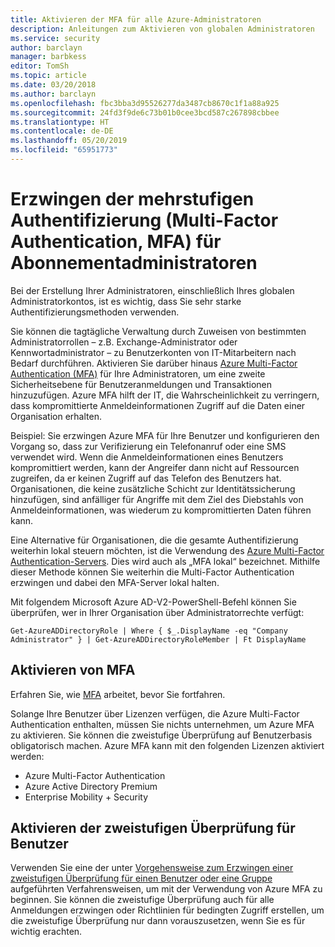 ```yaml
---
title: Aktivieren der MFA für alle Azure-Administratoren
description: Anleitungen zum Aktivieren von globalen Administratoren
ms.service: security
author: barclayn
manager: barbkess
editor: TomSh
ms.topic: article
ms.date: 03/20/2018
ms.author: barclayn
ms.openlocfilehash: fbc3bba3d95526277da3487cb8670c1f1a88a925
ms.sourcegitcommit: 24fd3f9de6c73b01b0cee3bcd587c267898cbbee
ms.translationtype: HT
ms.contentlocale: de-DE
ms.lasthandoff: 05/20/2019
ms.locfileid: "65951773"
---
```

# <a name="enforce-multi-factor-authentication-mfa-for-subscription-administrators"></a>Erzwingen der mehrstufigen Authentifizierung (Multi-Factor Authentication, MFA) für Abonnementadministratoren

Bei der Erstellung Ihrer Administratoren, einschließlich Ihres globalen Administratorkontos, ist es wichtig, dass Sie sehr starke Authentifizierungsmethoden verwenden.

Sie können die tagtägliche Verwaltung durch Zuweisen von bestimmten Administratorrollen – z.B. Exchange-Administrator oder Kennwortadministrator – zu Benutzerkonten von IT-Mitarbeitern nach Bedarf durchführen.
Aktivieren Sie darüber hinaus [Azure Multi-Factor Authentication (MFA)](https://docs.microsoft.com/azure/multi-factor-authentication/multi-factor-authentication) für Ihre Administratoren, um eine zweite Sicherheitsebene für Benutzeranmeldungen und Transaktionen hinzuzufügen. Azure MFA hilft der IT, die Wahrscheinlichkeit zu verringern, dass kompromittierte Anmeldeinformationen Zugriff auf die Daten einer Organisation erhalten.

Beispiel:  Sie erzwingen Azure MFA für Ihre Benutzer und konfigurieren den Vorgang so, dass zur Verifizierung ein Telefonanruf oder eine SMS verwendet wird. Wenn die Anmeldeinformationen eines Benutzers kompromittiert werden, kann der Angreifer dann nicht auf Ressourcen zugreifen, da er keinen Zugriff auf das Telefon des Benutzers hat. Organisationen, die keine zusätzliche Schicht zur Identitätssicherung hinzufügen, sind anfälliger für Angriffe mit dem Ziel des Diebstahls von Anmeldeinformationen, was wiederum zu kompromittierten Daten führen kann.

Eine Alternative für Organisationen, die die gesamte Authentifizierung weiterhin lokal steuern möchten, ist die Verwendung des [Azure Multi-Factor Authentication-Servers](https://docs.microsoft.com/azure/multi-factor-authentication/multi-factor-authentication-get-started-server). Dies wird auch als „MFA lokal“ bezeichnet. Mithilfe dieser Methode können Sie weiterhin die Multi-Factor Authentication erzwingen und dabei den MFA-Server lokal halten.

Mit folgendem Microsoft Azure AD-V2-PowerShell-Befehl können Sie überprüfen, wer in Ihrer Organisation über Administratorrechte verfügt:

```azurepowershell-interactive
Get-AzureADDirectoryRole | Where { $_.DisplayName -eq "Company Administrator" } | Get-AzureADDirectoryRoleMember | Ft DisplayName
```

## <a name="enabling-mfa"></a>Aktivieren von MFA

Erfahren Sie, wie [MFA](https://docs.microsoft.com/azure/multi-factor-authentication/multi-factor-authentication-whats-next) arbeitet, bevor Sie fortfahren.

Solange Ihre Benutzer über Lizenzen verfügen, die Azure Multi-Factor Authentication enthalten, müssen Sie nichts unternehmen, um Azure MFA zu aktivieren. Sie können die zweistufige Überprüfung auf Benutzerbasis obligatorisch machen. Azure MFA kann mit den folgenden Lizenzen aktiviert werden:

- Azure Multi-Factor Authentication
- Azure Active Directory Premium
- Enterprise Mobility + Security

## <a name="turn-on-two-step-verification-for-users"></a>Aktivieren der zweistufigen Überprüfung für Benutzer

Verwenden Sie eine der unter [Vorgehensweise zum Erzwingen einer zweistufigen Überprüfung für einen Benutzer oder eine Gruppe](https://docs.microsoft.com/azure/multi-factor-authentication/multi-factor-authentication-get-started-user-states) aufgeführten Verfahrensweisen, um mit der Verwendung von Azure MFA zu beginnen. Sie können die zweistufige Überprüfung auch für alle Anmeldungen erzwingen oder Richtlinien für bedingten Zugriff erstellen, um die zweistufige Überprüfung nur dann vorauszusetzen, wenn Sie es für wichtig erachten.

